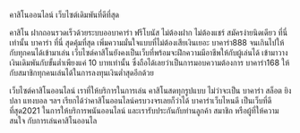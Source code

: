 คาสิโนออนไลน์ เว็บไซต์เดิมพันที่ดีที่สุด

คาสิโน ฝากถอนรวดเร็วด้วยระบบออบาคาร่า ฟรีโบนัส ไม่ต้องฝาก ไม่ต้องแชร์ สมัครง่ายนิดเดียว ที่นี่เท่านั้น
บาคาร่า ที่นี่ สุดคุ้มที่สุด เพิ่มความมั่นใจแบบที่ไม่ต้องเสียเงินเยอะ บาคาร่า888 จนเกินไปให้กับทุกคนได้เข้ามาเล่น เว็บไซต์คาสิโนยังคงเป็นเว็บที่พร้อมจะฝึกความมีอาชีพให้กับผู้เล่นได้ เข้ามาวางเงินเดิมพันกับขั้นต่ำเพียงแค่ 10 บาทเท่านั้น ซึ่งถือได้เลยว่าเป็นการมอบความต้องการ บาคาร่า168 ให้กับสมาชิกทุกคนเล่นได้ในการลงทุนเงินต่ำสุดอีกด้วย

เว็บไซต์คาสิโนออนไลน์ เราที่ให้บริการในการเล่น คาสิโนสดทุกรูปแบบ ไม่ว่าจะเป็น บาคาร่า สล็อต ยิงปลา แทงบอล ฯลฯ เรียกได้ว่าคาสิโนออนไลน์ครบวงจรเลยก็ว่าได้ บาคาร่าเว็บไหนดี เป็นเว็บที่ดีที่สุด2021 ในการให้บริการพนันออนไลน์ และเรารับประกันกับท่านลูกค้า สมาชิก หรือผู้ที่ให้ความสนใจ กับการเล่นคาสิโนออนไล
